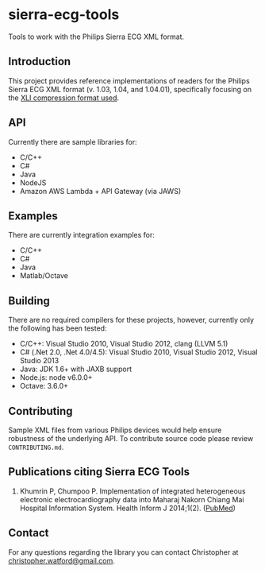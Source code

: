 sierra-ecg-tools
================

Tools to work with the Philips Sierra ECG XML format.

## Introduction
This project provides reference implementations of readers for the Philips Sierra ECG XML format (v. 1.03, 1.04, and 1.04.01), specifically focusing on the [XLI compression format used](https://github.com/sixlettervariables/sierra-ecg-tools/wiki).

## API
Currently there are sample libraries for:

- C/C++
- C#
- Java
- NodeJS
- Amazon AWS Lambda + API Gateway (via JAWS)

## Examples
There are currently integration examples for:

- C/C++
- C#
- Java
- Matlab/Octave

## Building
There are no required compilers for these projects, however, currently only the following has been tested:

- C/C++: Visual Studio 2010, Visual Studio 2012, clang (LLVM 5.1)
- C# (.Net 2.0, .Net 4.0/4.5): Visual Studio 2010, Visual Studio 2012, Visual Studio 2013
- Java: JDK 1.6+ with JAXB support
- Node.js: node v6.0.0+
- Octave: 3.6.0+

## Contributing
Sample XML files from various Philips devices would help ensure robustness of the underlying API. To contribute source code please review `CONTRIBUTING.md`.

## Publications citing Sierra ECG Tools
1. Khumrin P, Chumpoo P. Implementation of integrated heterogeneous electronic electrocardiography data into Maharaj Nakorn Chiang Mai Hospital Information System. Health Inform J 2014;1(2). ([PubMed](http://www.ncbi.nlm.nih.gov/pubmed/24771629))

## Contact
For any questions regarding the library you can contact Christopher at christopher.watford@gmail.com.
